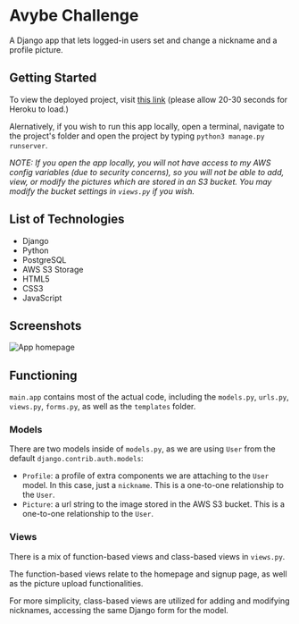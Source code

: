 # Avybe Challenge

A Django app that lets logged-in users set and change a nickname and a profile picture.

## Getting Started

To view the deployed project, visit [this link](https://pp-avybe.herokuapp.com/) (please allow 20-30 seconds for Heroku to load.)

Alernatively, if you wish to run this app locally, open a terminal, navigate to the project's folder and open the project by typing `python3 manage.py runserver`.

*NOTE: If you open the app locally, you will not have access to my AWS config variables (due to security concerns), so you will not be able to add, view, or modify the pictures which are stored in an S3 bucket. You may modify the bucket settings in `views.py` if you wish.*

## List of Technologies

* Django
* Python
* PostgreSQL
* AWS S3 Storage
* HTML5
* CSS3
* JavaScript


## Screenshots 

![App homepage](https://i.imgur.com/oN64xT3.png)

## Functioning

`main.app` contains most of the actual code, including the `models.py`, `urls.py`, `views.py`, `forms.py`, as well as the `templates` folder.

### Models

There are two models inside of `models.py`, as we are using `User` from the default `django.contrib.auth.models`:

* `Profile`: a profile of extra components we are attaching to the `User` model. In this case, just a `nickname`. This is a one-to-one relationship to the `User`.
* `Picture`: a url string to the image stored in the AWS S3 bucket. This is a one-to-one relationship to the `User`.

### Views

There is a mix of function-based views and class-based views in `views.py`.

The function-based views relate to the homepage and signup page, as well as the picture upload functionalities.

For more simplicity, class-based views are utilized for adding and modifying nicknames, accessing the same Django form for the model.
